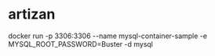 # artizan
docker run -p 3306:3306 --name mysql-container-sample -e MYSQL_ROOT_PASSWORD=Buster -d mysql
